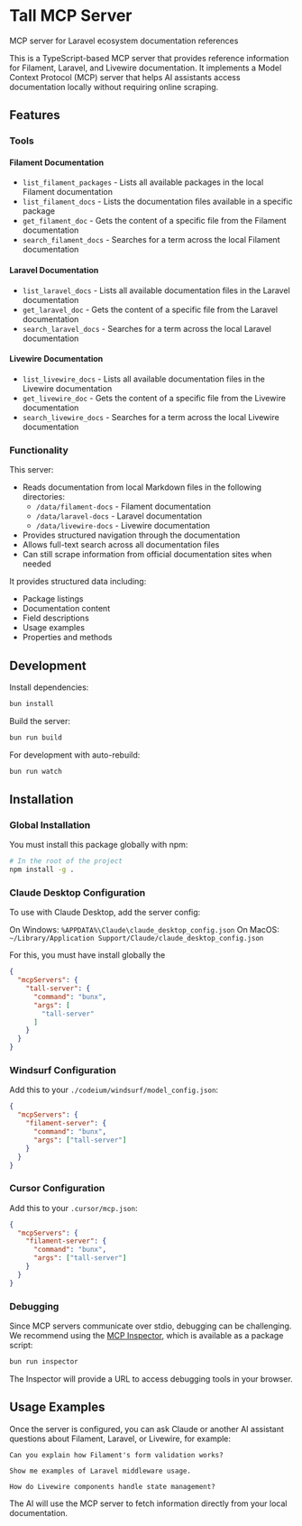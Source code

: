 # Tall MCP Server

MCP server for Laravel ecosystem documentation references

This is a TypeScript-based MCP server that provides reference information for Filament, Laravel, and Livewire documentation. It implements a Model Context Protocol (MCP) server that helps AI assistants access documentation locally without requiring online scraping.

## Features

### Tools

#### Filament Documentation

- `list_filament_packages` - Lists all available packages in the local Filament documentation
- `list_filament_docs` - Lists the documentation files available in a specific package
- `get_filament_doc` - Gets the content of a specific file from the Filament documentation
- `search_filament_docs` - Searches for a term across the local Filament documentation

#### Laravel Documentation

- `list_laravel_docs` - Lists all available documentation files in the Laravel documentation
- `get_laravel_doc` - Gets the content of a specific file from the Laravel documentation
- `search_laravel_docs` - Searches for a term across the local Laravel documentation

#### Livewire Documentation

- `list_livewire_docs` - Lists all available documentation files in the Livewire documentation
- `get_livewire_doc` - Gets the content of a specific file from the Livewire documentation
- `search_livewire_docs` - Searches for a term across the local Livewire documentation

### Functionality

This server:

- Reads documentation from local Markdown files in the following directories:
  - `/data/filament-docs` - Filament documentation
  - `/data/laravel-docs` - Laravel documentation
  - `/data/livewire-docs` - Livewire documentation
- Provides structured navigation through the documentation
- Allows full-text search across all documentation files
- Can still scrape information from official documentation sites when needed

It provides structured data including:

- Package listings
- Documentation content
- Field descriptions
- Usage examples
- Properties and methods

## Development

Install dependencies:

```bash
bun install
```

Build the server:

```bash
bun run build
```

For development with auto-rebuild:

```bash
bun run watch
```

## Installation

### Global Installation

You must install this package globally with npm:

```bash
# In the root of the project
npm install -g .
```

### Claude Desktop Configuration

To use with Claude Desktop, add the server config:

On Windows: `%APPDATA%\Claude\claude_desktop_config.json`
On MacOS: `~/Library/Application Support/Claude/claude_desktop_config.json`

For this, you must have install globally the 


```json
{
  "mcpServers": {
    "tall-server": {
      "command": "bunx",
      "args": [
        "tall-server"
      ]
    }
  }
}
```

### Windsurf Configuration

Add this to your `./codeium/windsurf/model_config.json`:

```json
{
  "mcpServers": {
    "filament-server": {
      "command": "bunx",
      "args": ["tall-server"]
    }
  }
}
```

### Cursor Configuration

Add this to your `.cursor/mcp.json`:

```json
{
  "mcpServers": {
    "filament-server": {
      "command": "bunx",
      "args": ["tall-server"]
    }
  }
}
```

### Debugging

Since MCP servers communicate over stdio, debugging can be challenging. We recommend using the [MCP Inspector](https://github.com/modelcontextprotocol/inspector), which is available as a package script:

```bash
bun run inspector
```

The Inspector will provide a URL to access debugging tools in your browser.

## Usage Examples

Once the server is configured, you can ask Claude or another AI assistant questions about Filament, Laravel, or Livewire, for example:

```
Can you explain how Filament's form validation works?
```

```
Show me examples of Laravel middleware usage.
```

```
How do Livewire components handle state management?
```

The AI will use the MCP server to fetch information directly from your local documentation.
